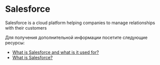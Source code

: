 # Salesforce

Salesforce is a cloud platform helping companies to manage relationships with their customers

Для получения дополнительной информации посетите следующие ресурсы:

- [What is Salesforce and what is it used for?](https://ascendix.com/blog/what-is-salesforce-what-salesforce-is-used-for/)
- [What is Salesforce?](https://www.youtube.com/watch?v=xx2sK-QiBjw)
